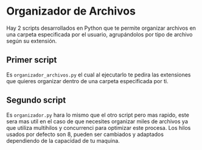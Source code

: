 # Organizador de Archivos

Hay 2 scripts desarrollados en Python que te permite organizar archivos en una carpeta especificada por el usuario, agrupándolos por tipo de archivo según su extensión. 


## Primer script  
Es `organizador_archivos.py` el cual al ejecutarlo te pedira las extensiones que quieres organizar dentro de una carpeta especificada por ti.

## Segundo script 
Es `organizador.py` hara lo mismo que el otro script pero mas rapido, este sera mas util en el caso de que necesites organizar miles de archivos ya que utiliza multihilos y concurrenci para optimizar este procesa. Los hilos usados por defecto son 8, pueden ser cambiados y adaptados dependiendo de la capacidad de tu maquina.


